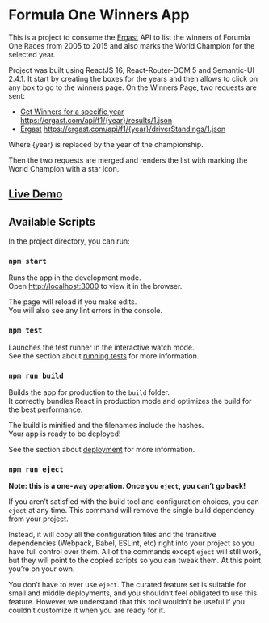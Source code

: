 # Formula One Winners App

This is a project to consume the [Ergast](http://ergast.com/mrd/ "Ergast") API to list the winners of Forumla One Races from 2005 to 2015 and also marks the World Champion for the selected year.

Project was built using ReactJS 16, React-Router-DOM 5 and Semantic-UI 2.4.1. It start by creating the boxes for the years and then allows to click on any box to go to the winners page. On the Winners Page, two requests are sent:
- [Get Winners for a specific year](https://ergast.com/api/f1/2008/results/1.json "Get Winners for a specific year") https://ergast.com/api/f1/{year}/results/1.json
- [Ergast](https://ergast.com/api/f1/2008/driverStandings/1.json "Get World Champion for a specific year") https://ergast.com/api/f1/{year}/driverStandings/1.json

Where {year} is replaced by the year of the championship.

Then the two requests are merged and renders the list with marking the World Champion with a star icon.

## [ Live Demo](https://formula-one-winners.netlify.com " Live Demo")

## Available Scripts

In the project directory, you can run:

### `npm start`

Runs the app in the development mode.<br>
Open [http://localhost:3000](http://localhost:3000) to view it in the browser.

The page will reload if you make edits.<br>
You will also see any lint errors in the console.

### `npm test`

Launches the test runner in the interactive watch mode.<br>
See the section about [running tests](https://facebook.github.io/create-react-app/docs/running-tests) for more information.

### `npm run build`

Builds the app for production to the `build` folder.<br>
It correctly bundles React in production mode and optimizes the build for the best performance.

The build is minified and the filenames include the hashes.<br>
Your app is ready to be deployed!

See the section about [deployment](https://facebook.github.io/create-react-app/docs/deployment) for more information.

### `npm run eject`

**Note: this is a one-way operation. Once you `eject`, you can’t go back!**

If you aren’t satisfied with the build tool and configuration choices, you can `eject` at any time. This command will remove the single build dependency from your project.

Instead, it will copy all the configuration files and the transitive dependencies (Webpack, Babel, ESLint, etc) right into your project so you have full control over them. All of the commands except `eject` will still work, but they will point to the copied scripts so you can tweak them. At this point you’re on your own.

You don’t have to ever use `eject`. The curated feature set is suitable for small and middle deployments, and you shouldn’t feel obligated to use this feature. However we understand that this tool wouldn’t be useful if you couldn’t customize it when you are ready for it.